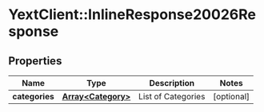 # YextClient::InlineResponse20026Response

## Properties
Name | Type | Description | Notes
------------ | ------------- | ------------- | -------------
**categories** | [**Array&lt;Category&gt;**](Category.md) | List of Categories | [optional] 


